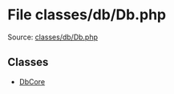 File classes/db/Db.php
=========

Source: [classes/db/Db.php](https://github.com/PrestaShop/PrestaShop/blob/1.6.0.12/classes/db/Db.php)


Classes
-------

* [DbCore](class.DbCore.md)

